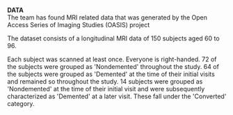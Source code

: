  **DATA** <br>
The team has found MRI related data that was generated by the Open Access Series of Imaging Studies (OASIS) project <br>

The dataset consists of a longitudinal MRI data of 150 subjects aged 60 to 96. <br>

Each subject was scanned at least once.
Everyone is right-handed.
72 of the subjects were grouped as 'Nondemented' throughout the study.
64 of the subjects were grouped as 'Demented' at the time of their initial visits and remained so throughout the study.
14 subjects were grouped as 'Nondemented' at the time of their initial visit and were subsequently characterized as 'Demented' at a later visit. These fall under the 'Converted' category.
